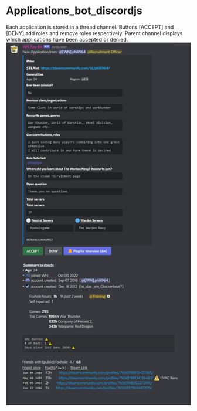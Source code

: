 # Applications_bot_discordjs

Each application is stored in a thread channel. Buttons [ACCEPT] and [DENY] add roles and remove roles respectively.
Parent channel displays which applications have been accepted or denied.
![APPLICATIONS](https://github.com/muloneweb/Applications_bot_discordjs/blob/main/application.webp)


